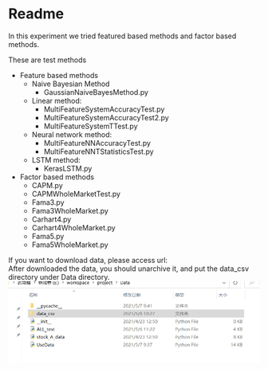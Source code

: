 # Readme
In this experiment we tried featured based methods and factor based methods.

These are test methods
* Feature based methods
  * Naive Bayesian Method
    * GaussianNaiveBayesMethod.py
  * Linear method:
    * MultiFeatureSystemAccuracyTest.py
    * MultiFeatureSystemAccuracyTest2.py
    * MultiFeatureSystemTTest.py
  * Neural network method:
    * MultiFeatureNNAccuracyTest.py
    * MultiFeatureNNTStatisticsTest.py
  * LSTM method:  
    * KerasLSTM.py
* Factor based methods
  * CAPM.py
  * CAPMWholeMarketTest.py
  * Fama3.py
  * Fama3WholeMarket.py
  * Carhart4.py
  * Carhart4WholeMarket.py
  * Fama5.py
  * Fama5WholeMarket.py

If you want to download data, please access url:  
After downloaded the data, you should unarchive it, and put the data_csv directory under Data directory.  
![picture 2](README/0a44e2c25224a0affb33879ff05b1d0f0ced1c376d70b98cbbb3e9c0e63b5b53.png)  
